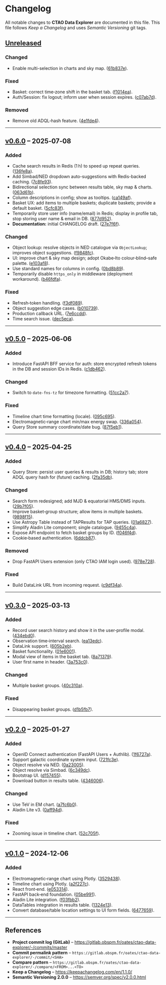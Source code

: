 # Changelog

All notable changes to **CTAO Data Explorer** are documented in this file.
This file follows *Keep a Changelog* and uses *Semantic Versioning* git tags.

## [Unreleased]

### Changed

- Enable multi-selection in charts and sky map. ([61b837e]).

### Fixed

- Basket: correct time‑zone shift in the basket tab. ([f1014ea]).
- Auth/Session: fix logout; inform user when session expires. ([c07ab7d]).

### Removed

- Remove old ADQL‑hash feature. ([4e1fde4]).

---

## [v0.6.0] – 2025‑07‑08

### Added

- Cache search results in Redis (1 h) to speed up repeat queries. ([136fe8a]).
- Add Simbad/NED dropdown auto-suggestions with Redis-backed caching. ([7c8fe93]).
- Bidirectional selection sync between results table, sky map & charts. ([063d61b]).
- Column descriptions in config; show as tooltips. ([ca149af]).
- Basket UX: add items to multiple baskets; duplicate baskets; provide a default basket. ([5cfc83f]).
- Temporarily store user info (name/email) in Redis; display in profile tab, stop storing user name & email in DB. ([877d952]).
- **Documentation:** initial CHANGELOG draft. ([27e7f6f]).

### Changed

- Object lookup: resolve objects in NED catalogue via `ObjectLookup`; improves object suggestions. ([f9848fc]).
- UI: improve chart & sky map design; adopt Okabe‑Ito colour‑blind–safe palette. ([e103af8]).
- Use standard names for columns in config. ([0bd8b89]).
- Temporarily disable `https_only` in middleware (deployment workaround). ([b46fdfa]).

### Fixed

- Refresh‑token handling. ([f3df089]).
- Object suggestion edge cases. ([b010739]).
- Production callback URL. ([7e6ccdd]).
- Time search issue. ([dec5eca]).

---

## [v0.5.0] – 2025‑06‑06

### Added

- Introduce FastAPI BFF service for auth: store encrypted refresh tokens in the DB and session IDs in Redis. ([c1db462]).

### Changed

- Switch to `date-fns-tz` for timezone formatting. ([51cc2a7]).

### Fixed

- Timeline chart time formatting (locale). ([095c695]).
- Electromagnetic‑range chart min/max energy swap. ([336a054]).
- Query Store summary coordinate/date bug. ([87f5eb1]).

---

## [v0.4.0] – 2025‑04‑25

### Added

- Query Store: persist user queries & results in DB; history tab; store ADQL query hash for (future) caching. ([2fa35db]).

### Changed

- Search form redesigned; add MJD & equatorial HMS/DMS inputs. ([29b7f05]).
- Improve basket‑group structure; allow items in multiple baskets. ([9898f15]).
- Use Astropy Table instead of TAPResults for TAP queries. ([01a6827]).
- Simplify Aladin Lite component; single catalogue. ([9455c4a]).
- Expose API endpoint to fetch basket groups by ID. ([f046f4d]).
- Cookie‑based authentication. ([6ddcb87]).

### Removed

- Drop FastAPI Users extension (only CTAO IAM login used). ([978e728]).

### Fixed

- Build DataLink URL from incoming request. ([c9df34a]).

---

## [v0.3.0] – 2025‑03‑13

### Added

- Record user search history and show it in the user‑profile modal. ([434ebd0]).
- Observation time‑interval search. ([ea13edc]).
- DataLink support. ([605b2eb]).
- Basket functionality. ([01e6001]).
- Modal view of items in the basket tab. ([8a71379]).
- User first name in header. ([3a753c0]).


### Changed

- Multiple basket groups. ([40c310a]).

### Fixed

- Disappearing basket groups. ([d1b5fb7]).

---

## [v0.2.0] – 2025‑01‑27

### Added

- OpenID Connect authentication (FastAPI Users + Authlib). ([1f6727a]).
- Support galactic coordinate system input. ([721fc3e]).
- Object resolve via NED. ([0a23005]).
- Object resolve via Simbad. ([6c349dc]).
- Bootstrap UI. ([d157455]).
- Download button in results table. ([4346006]).

### Changed

- Use TeV in EM chart. ([a7fc6b0]).
- Aladin Lite v3. ([0aff94d]).

### Fixed

- Zooming issue in timeline chart. ([52c705f]).

---

## [v0.1.0] – 2024‑12‑06

### Added

- Electromagnetic‑range chart using Plotly. ([3529438]).
- Timeline chart using Plotly. ([a2f227c]).
- React front‑end. ([e053314]).
- FastAPI back‑end foundation. ([05be991]).
- Aladin Lite integration. ([f03fbb2]).
- DataTables integration in results table. ([1324e13]).
- Convert database/table location settings to UI form fields. ([6477659]).


---

## References

- **Project commit log (GitLab)** – <https://gitlab.obspm.fr/oates/ctao-data-explorer/-/commits/master>
- **Commit permalink pattern** – `https://gitlab.obspm.fr/oates/ctao-data-explorer/-/commit/<SHA>`
- **Compare pattern** – `https://gitlab.obspm.fr/oates/ctao-data-explorer/-/compare/<FROM>...<TO>`
- **Keep a Changelog** – <https://keepachangelog.com/en/1.1.0/>
- **Semantic Versioning 2.0.0** – <https://semver.org/spec/v2.0.0.html>

[Unreleased]: https://gitlab.obspm.fr/oates/ctao-data-explorer/-/compare/v0.6.0...master
[v0.6.0]: https://gitlab.obspm.fr/oates/ctao-data-explorer/-/compare/v0.5.0...v0.6.0
[v0.5.0]: https://gitlab.obspm.fr/oates/ctao-data-explorer/-/compare/v0.4.0...v0.5.0
[v0.4.0]: https://gitlab.obspm.fr/oates/ctao-data-explorer/-/compare/v0.3.0...v0.4.0
[v0.3.0]: https://gitlab.obspm.fr/oates/ctao-data-explorer/-/compare/v0.2.0...v0.3.0
[v0.2.0]: https://gitlab.obspm.fr/oates/ctao-data-explorer/-/compare/v0.1.0...v0.2.0
[v0.1.0]: https://gitlab.obspm.fr/oates/ctao-data-explorer/-/tags/v0.1.0

[01a6827]: https://gitlab.obspm.fr/oates/ctao-data-explorer/-/commit/01a6827
[01e6001]: https://gitlab.obspm.fr/oates/ctao-data-explorer/-/commit/01e6001
[05a6924]: https://gitlab.obspm.fr/oates/ctao-data-explorer/-/commit/05a6924
[05be991]: https://gitlab.obspm.fr/oates/ctao-data-explorer/-/commit/05be991
[063d61b]: https://gitlab.obspm.fr/oates/ctao-data-explorer/-/commit/063d61b
[095c695]: https://gitlab.obspm.fr/oates/ctao-data-explorer/-/commit/095c695
[0bcba33]: https://gitlab.obspm.fr/oates/ctao-data-explorer/-/commit/0bcba33
[0bd8b89]: https://gitlab.obspm.fr/oates/ctao-data-explorer/-/commit/0bd8b89
[0dff733]: https://gitlab.obspm.fr/oates/ctao-data-explorer/-/commit/0dff733
[1017358]: https://gitlab.obspm.fr/oates/ctao-data-explorer/-/commit/1017358
[11b82ae]: https://gitlab.obspm.fr/oates/ctao-data-explorer/-/commit/11b82ae
[1324e13]: https://gitlab.obspm.fr/oates/ctao-data-explorer/-/commit/1324e13
[136fe8a]: https://gitlab.obspm.fr/oates/ctao-data-explorer/-/commit/136fe8a
[1f4f89e]: https://gitlab.obspm.fr/oates/ctao-data-explorer/-/commit/1f4f89e
[24aeafb]: https://gitlab.obspm.fr/oates/ctao-data-explorer/-/commit/24aeafb
[27e7f6f]: https://gitlab.obspm.fr/oates/ctao-data-explorer/-/commit/27e7f6f
[29b7f05]: https://gitlab.obspm.fr/oates/ctao-data-explorer/-/commit/29b7f05
[2e1cf3d]: https://gitlab.obspm.fr/oates/ctao-data-explorer/-/commit/2e1cf3d
[3688bda]: https://gitlab.obspm.fr/oates/ctao-data-explorer/-/commit/3688bda
[44d4f19]: https://gitlab.obspm.fr/oates/ctao-data-explorer/-/commit/44d4f19
[4e1fde4]: https://gitlab.obspm.fr/oates/ctao-data-explorer/-/commit/4e1fde4
[51cc2a7]: https://gitlab.obspm.fr/oates/ctao-data-explorer/-/commit/51cc2a7
[574635f]: https://gitlab.obspm.fr/oates/ctao-data-explorer/-/commit/574635f
[5bf10a3]: https://gitlab.obspm.fr/oates/ctao-data-explorer/-/commit/5bf10a3
[5cfc83f]: https://gitlab.obspm.fr/oates/ctao-data-explorer/-/commit/5cfc83f
[605b2eb]: https://gitlab.obspm.fr/oates/ctao-data-explorer/-/commit/605b2eb
[63ef9e4]: https://gitlab.obspm.fr/oates/ctao-data-explorer/-/commit/63ef9e4
[6477659]: https://gitlab.obspm.fr/oates/ctao-data-explorer/-/commit/6477659
[68a40c7]: https://gitlab.obspm.fr/oates/ctao-data-explorer/-/commit/68a40c7
[6cf3ae0]: https://gitlab.obspm.fr/oates/ctao-data-explorer/-/commit/6cf3ae0
[6e5d8a2]: https://gitlab.obspm.fr/oates/ctao-data-explorer/-/commit/6e5d8a2
[703ff9f]: https://gitlab.obspm.fr/oates/ctao-data-explorer/-/commit/703ff9f
[752a2bb]: https://gitlab.obspm.fr/oates/ctao-data-explorer/-/commit/752a2bb
[7c8fe93]: https://gitlab.obspm.fr/oates/ctao-data-explorer/-/commit/7c8fe93
[7e6ccdd]: https://gitlab.obspm.fr/oates/ctao-data-explorer/-/commit/7e6ccdd
[818b539]: https://gitlab.obspm.fr/oates/ctao-data-explorer/-/commit/818b539
[877d952]: https://gitlab.obspm.fr/oates/ctao-data-explorer/-/commit/877d952
[8a71379]: https://gitlab.obspm.fr/oates/ctao-data-explorer/-/commit/8a71379
[8f0e234]: https://gitlab.obspm.fr/oates/ctao-data-explorer/-/commit/8f0e234
[9a5df05]: https://gitlab.obspm.fr/oates/ctao-data-explorer/-/commit/9a5df05
[9f8cbb8]: https://gitlab.obspm.fr/oates/ctao-data-explorer/-/commit/9f8cbb8
[a28f737]: https://gitlab.obspm.fr/oates/ctao-data-explorer/-/commit/a28f737
[a7e01ed]: https://gitlab.obspm.fr/oates/ctao-data-explorer/-/commit/a7e01ed
[ab8f8ef]: https://gitlab.obspm.fr/oates/ctao-data-explorer/-/commit/ab8f8ef
[b010739]: https://gitlab.obspm.fr/oates/ctao-data-explorer/-/commit/b010739
[b46fdfa]: https://gitlab.obspm.fr/oates/ctao-data-explorer/-/commit/b46fdfa
[b6f3cc1]: https://gitlab.obspm.fr/oates/ctao-data-explorer/-/commit/b6f3cc1
[b90124c]: https://gitlab.obspm.fr/oates/ctao-data-explorer/-/commit/b90124c
[bc15f71]: https://gitlab.obspm.fr/oates/ctao-data-explorer/-/commit/bc15f71
[bf80425]: https://gitlab.obspm.fr/oates/ctao-data-explorer/-/commit/bf80425
[c07ab7d]: https://gitlab.obspm.fr/oates/ctao-data-explorer/-/commit/c07ab7d
[c0abcc0]: https://gitlab.obspm.fr/oates/ctao-data-explorer/-/commit/c0abcc0
[c1db462]: https://gitlab.obspm.fr/oates/ctao-data-explorer/-/commit/c1db462
[ca149af]: https://gitlab.obspm.fr/oates/ctao-data-explorer/-/commit/ca149af
[c9df34a]: https://gitlab.obspm.fr/oates/ctao-data-explorer/-/commit/c9df34a
[dec5eca]: https://gitlab.obspm.fr/oates/ctao-data-explorer/-/commit/dec5eca
[d157455]: https://gitlab.obspm.fr/oates/ctao-data-explorer/-/commit/d157455
[e053314]: https://gitlab.obspm.fr/oates/ctao-data-explorer/-/commit/e053314
[e103af8]: https://gitlab.obspm.fr/oates/ctao-data-explorer/-/commit/e103af8
[e9a5f24]: https://gitlab.obspm.fr/oates/ctao-data-explorer/-/commit/e9a5f24
[f03fbb2]: https://gitlab.obspm.fr/oates/ctao-data-explorer/-/commit/f03fbb2
[f1014ea]: https://gitlab.obspm.fr/oates/ctao-data-explorer/-/commit/f1014ea
[f158a2b]: https://gitlab.obspm.fr/oates/ctao-data-explorer/-/commit/f158a2b
[f18da72]: https://gitlab.obspm.fr/oates/ctao-data-explorer/-/commit/f18da72
[f3df089]: https://gitlab.obspm.fr/oates/ctao-data-explorer/-/commit/f3df089
[f9848fc]: https://gitlab.obspm.fr/oates/ctao-data-explorer/-/commit/f9848fc
[feda401]: https://gitlab.obspm.fr/oates/ctao-data-explorer/-/commit/feda401
[61b837e]: https://gitlab.obspm.fr/oates/ctao-data-explorer/-/commit/61b837e
[336a054]: https://gitlab.obspm.fr/oates/ctao-data-explorer/-/commit/336a054
[87f5eb1]: https://gitlab.obspm.fr/oates/ctao-data-explorer/-/commit/87f5eb1
[2fa35db]: https://gitlab.obspm.fr/oates/ctao-data-explorer/-/commit/2fa35db
[9898f15]: https://gitlab.obspm.fr/oates/ctao-data-explorer/-/commit/9898f15
[9455c4a]: https://gitlab.obspm.fr/oates/ctao-data-explorer/-/commit/9455c4a
[f046f4d]: https://gitlab.obspm.fr/oates/ctao-data-explorer/-/commit/f046f4d
[6ddcb87]: https://gitlab.obspm.fr/oates/ctao-data-explorer/-/commit/6ddcb87
[978e728]: https://gitlab.obspm.fr/oates/ctao-data-explorer/-/commit/978e728
[434ebd0]: https://gitlab.obspm.fr/oates/ctao-data-explorer/-/commit/434ebd0
[ea13edc]: https://gitlab.obspm.fr/oates/ctao-data-explorer/-/commit/ea13edc
[3a753c0]: https://gitlab.obspm.fr/oates/ctao-data-explorer/-/commit/3a753c0
[40c310a]: https://gitlab.obspm.fr/oates/ctao-data-explorer/-/commit/40c310a
[d1b5fb7]: https://gitlab.obspm.fr/oates/ctao-data-explorer/-/commit/d1b5fb7
[1f6727a]: https://gitlab.obspm.fr/oates/ctao-data-explorer/-/commit/1f6727a
[721fc3e]: https://gitlab.obspm.fr/oates/ctao-data-explorer/-/commit/721fc3e
[0a23005]: https://gitlab.obspm.fr/oates/ctao-data-explorer/-/commit/0a23005
[6c349dc]: https://gitlab.obspm.fr/oates/ctao-data-explorer/-/commit/6c349dc
[4346006]: https://gitlab.obspm.fr/oates/ctao-data-explorer/-/commit/4346006
[a7fc6b0]: https://gitlab.obspm.fr/oates/ctao-data-explorer/-/commit/a7fc6b0
[0aff94d]: https://gitlab.obspm.fr/oates/ctao-data-explorer/-/commit/0aff94d
[52c705f]: https://gitlab.obspm.fr/oates/ctao-data-explorer/-/commit/52c705f
[3529438]: https://gitlab.obspm.fr/oates/ctao-data-explorer/-/commit/3529438
[a2f227c]: https://gitlab.obspm.fr/oates/ctao-data-explorer/-/commit/a2f227c
